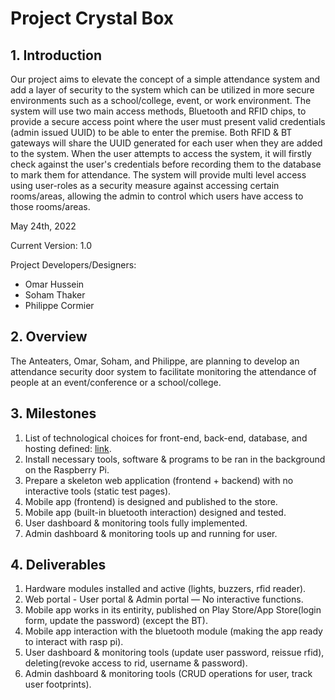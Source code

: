 # Project Crystal Box

## 1. Introduction

Our project aims to elevate the concept of a simple attendance system and add a layer of security to the system which can be utilized in more secure environments such as a school/college, event, or work environment. The system will use two main access methods, Bluetooth and RFID chips, to provide a secure access point where the user must present valid credentials (admin issued UUID) to be able to enter the premise. Both RFID & BT gateways will share the UUID generated for each user when they are added to the system. When the user attempts to access the system, it will firstly check against the user's credentials before recording them to the database to mark them for attendance. The system will provide multi level access using user-roles as a security measure against accessing certain rooms/areas, allowing the admin to control which users have access to those rooms/areas.

May 24th, 2022

Current Version: 1.0

Project Developers/Designers:
- Omar Hussein
- Soham Thaker
- Philippe Cormier

## 2. Overview

The Anteaters, Omar, Soham, and Philippe, are planning to develop an attendance security door system to facilitate monitoring the attendance of people at an event/conference or a school/college.

## 3. Milestones
1. List of technological choices for front-end, back-end, database, and hosting defined: [link](https://github.com/CAPSTONE-2022-2023/Group_04/blob/main/technical_details.md).
2. Install necessary tools, software & programs to be ran in the background on the Raspberry Pi.
3. Prepare a skeleton web application (frontend + backend) with no interactive tools (static test pages).
4. Mobile app (frontend) is designed and published to the store.
5. Mobile app (built-in bluetooth interaction) designed and tested.
6. User dashboard & monitoring tools fully implemented.
7. Admin dashboard & monitoring tools up and running for user.

## 4. Deliverables 

1. Hardware modules installed and active (lights, buzzers, rfid reader).
2. Web portal - User portal & Admin portal — No interactive functions.
3. Mobile app works in its entirity, published on Play Store/App Store(login form, update the password) (except the BT).
4. Mobile app interaction with the bluetooth module (making the app ready to interact with rasp pi).
5. User dashboard & monitoring tools (update user password, reissue rfid), deleting(revoke access to rid, username & password).
6. Admin dashboard & monitoring tools (CRUD operations for user, track user footprints).
